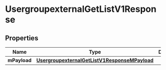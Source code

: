 
# UsergroupexternalGetListV1Response

## Properties
| Name | Type | Description | Notes |
| ------------ | ------------- | ------------- | ------------- |
| **mPayload** | [**UsergroupexternalGetListV1ResponseMPayload**](UsergroupexternalGetListV1ResponseMPayload.md) |  |  |



